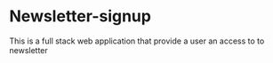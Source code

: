# Newsletter-signup
This is a full stack web application that provide a user an access to to newsletter 
